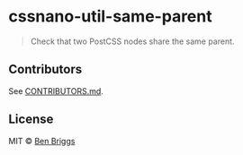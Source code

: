 # cssnano-util-same-parent

> Check that two PostCSS nodes share the same parent.


## Contributors

See [CONTRIBUTORS.md](https://github.com/cssnano/cssnano/blob/master/CONTRIBUTORS.md).


## License

MIT © [Ben Briggs](http://beneb.info)
